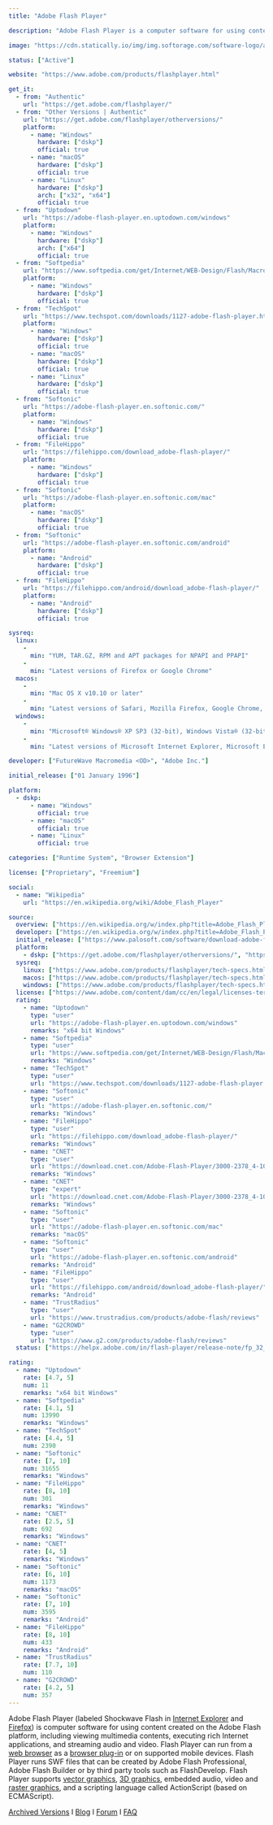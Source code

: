 ```yaml
---
title: "Adobe Flash Player"

description: "Adobe Flash Player is a computer software for using content created on the Adobe Flash platform, including viewing multimedia contents, executing rich Internet applications, and streaming audio and video"

image: "https://cdn.statically.io/img/img.softorage.com/software-logo/adobe-flash-player.png?h=64"

status: ["Active"]

website: "https://www.adobe.com/products/flashplayer.html"

get_it:
  - from: "Authentic"
    url: "https://get.adobe.com/flashplayer/"
  - from: "Other Versions | Authentic"
    url: "https://get.adobe.com/flashplayer/otherversions/"
    platform:
      - name: "Windows"
        hardware: ["dskp"]
        official: true
      - name: "macOS"
        hardware: ["dskp"]
        official: true
      - name: "Linux"
        hardware: ["dskp"]
        arch: ["x32", "x64"]
        official: true
  - from: "Uptodown"
    url: "https://adobe-flash-player.en.uptodown.com/windows"
    platform:
      - name: "Windows"
        hardware: ["dskp"]
        arch: ["x64"]
        official: true
  - from: "Softpedia"
    url: "https://www.softpedia.com/get/Internet/WEB-Design/Flash/Macromedia-Flash-Player.shtml"
    platform:
      - name: "Windows"
        hardware: ["dskp"]
        official: true
  - from: "TechSpot"
    url: "https://www.techspot.com/downloads/1127-adobe-flash-player.html"
    platform:
      - name: "Windows"
        hardware: ["dskp"]
        official: true
      - name: "macOS"
        hardware: ["dskp"]
        official: true
      - name: "Linux"
        hardware: ["dskp"]
        official: true
  - from: "Softonic"
    url: "https://adobe-flash-player.en.softonic.com/"
    platform:
      - name: "Windows"
        hardware: ["dskp"]
        official: true
  - from: "FileHippo"
    url: "https://filehippo.com/download_adobe-flash-player/"
    platform:
      - name: "Windows"
        hardware: ["dskp"]
        official: true
  - from: "Softonic"
    url: "https://adobe-flash-player.en.softonic.com/mac"
    platform:
      - name: "macOS"
        hardware: ["dskp"]
        official: true
  - from: "Softonic"
    url: "https://adobe-flash-player.en.softonic.com/android"
    platform:
      - name: "Android"
        hardware: ["dskp"]
        official: true
  - from: "FileHippo"
    url: "https://filehippo.com/android/download_adobe-flash-player/"
    platform:
      - name: "Android"
        hardware: ["dskp"]
        official: true

sysreq:
  linux:
    -
      min: "YUM, TAR.GZ, RPM and APT packages for NPAPI and PPAPI"
    -
      min: "Latest versions of Firefox or Google Chrome"
  macos:
    -
      min: "Mac OS X v10.10 or later"
    -
      min: "Latest versions of Safari, Mozilla Firefox, Google Chrome, and Opera"
  windows:
    -
      min: "Microsoft® Windows® XP SP3 (32-bit), Windows Vista® (32-bit), Windows 7, Windows 8.1 and Windows 10"
    -
      min: "Latest versions of Microsoft Internet Explorer, Microsoft Edge, Mozilla Firefox, Google Chrome and Opera"

developer: ["FutureWave Macromedia <OD>", "Adobe Inc."]

initial_release: ["01 January 1996"]

platform:
  - dskp:
      - name: "Windows"
        official: true
      - name: "macOS"
        official: true
      - name: "Linux"
        official: true

categories: ["Runtime System", "Browser Extension"]

license: ["Proprietary", "Freemium"]

social:
  - name: "Wikipedia"
    url: "https://en.wikipedia.org/wiki/Adobe_Flash_Player"

source:
  overview: ["https://en.wikipedia.org/w/index.php?title=Adobe_Flash_Player&oldid=938544597"]
  developer: ["https://en.wikipedia.org/w/index.php?title=Adobe_Flash_Player&oldid=938544597"]
  initial_release: ["https://www.palosoft.com/software/download-adobe-flash-player/#program-presentation-heading", "https://jpsoftware.info/adobephasedout.html"]
  platform:
    - dskp: ["https://get.adobe.com/flashplayer/otherversions/", "https://www.adobe.com/products/flashplayer/tech-specs.html"]
  sysreq:
    linux: ["https://www.adobe.com/products/flashplayer/tech-specs.html"]
    macos: ["https://www.adobe.com/products/flashplayer/tech-specs.html"]
    windows: ["https://www.adobe.com/products/flashplayer/tech-specs.html"]
  license: ["https://www.adobe.com/content/dam/cc/en/legal/licenses-terms/pdf/Flash_Player_32_0.pdf", "https://www.adobe.com/legal/licenses-terms.html"]
  rating:
    - name: "Uptodown"
      type: "user"
      url: "https://adobe-flash-player.en.uptodown.com/windows"
      remarks: "x64 bit Windows"
    - name: "Softpedia"
      type: "user"
      url: "https://www.softpedia.com/get/Internet/WEB-Design/Flash/Macromedia-Flash-Player.shtml"
      remarks: "Windows"
    - name: "TechSpot"
      type: "user"
      url: "https://www.techspot.com/downloads/1127-adobe-flash-player.html"
    - name: "Softonic"
      type: "user"
      url: "https://adobe-flash-player.en.softonic.com/"
      remarks: "Windows"
    - name: "FileHippo"
      type: "user"
      url: "https://filehippo.com/download_adobe-flash-player/"
      remarks: "Windows"
    - name: "CNET"
      type: "user"
      url: "https://download.cnet.com/Adobe-Flash-Player/3000-2378_4-10001055.html"
      remarks: "Windows"
    - name: "CNET"
      type: "expert"
      url: "https://download.cnet.com/Adobe-Flash-Player/3000-2378_4-10001055.html"
      remarks: "Windows"
    - name: "Softonic"
      type: "user"
      url: "https://adobe-flash-player.en.softonic.com/mac"
      remarks: "macOS"
    - name: "Softonic"
      type: "user"
      url: "https://adobe-flash-player.en.softonic.com/android"
      remarks: "Android"
    - name: "FileHippo"
      type: "user"
      url: "https://filehippo.com/android/download_adobe-flash-player/"
      remarks: "Android"
    - name: "TrustRadius"
      type: "user"
      url: "https://www.trustradius.com/products/adobe-flash/reviews"
    - name: "G2CROWD"
      type: "user"
      url: "https://www.g2.com/products/adobe-flash/reviews"
  status: ["https://helpx.adobe.com/in/flash-player/release-note/fp_32_air_32_release_notes.html", "https://blogs.adobe.com/flashplayer/"]

rating:
  - name: "Uptodown"
    rate: [4.7, 5]
    num: 11
    remarks: "x64 bit Windows"
  - name: "Softpedia"
    rate: [4.1, 5]
    num: 13990
    remarks: "Windows"
  - name: "TechSpot"
    rate: [4.4, 5]
    num: 2390
  - name: "Softonic"
    rate: [7, 10]
    num: 31655
    remarks: "Windows"
  - name: "FileHippo"
    rate: [8, 10]
    num: 301
    remarks: "Windows"
  - name: "CNET"
    rate: [2.5, 5]
    num: 692
    remarks: "Windows"
  - name: "CNET"
    rate: [4, 5]
    remarks: "Windows"
  - name: "Softonic"
    rate: [6, 10]
    num: 1173
    remarks: "macOS"
  - name: "Softonic"
    rate: [7, 10]
    num: 3595
    remarks: "Android"
  - name: "FileHippo"
    rate: [8, 10]
    num: 433
    remarks: "Android"
  - name: "TrustRadius"
    rate: [7.7, 10]
    num: 110
  - name: "G2CROWD"
    rate: [4.2, 5]
    num: 357
---
```

  Adobe Flash Player (labeled Shockwave Flash in [Internet Explorer](/software/internet-explorer/) and [Firefox](/software/mozilla-firefox/)) is computer software for using content created on the Adobe Flash platform, including viewing multimedia contents, executing rich Internet applications, and streaming audio and video. Flash Player can run from a [web browser](/categories/web-browser/) as a [browser plug-in](/categories/browser-extension/) or on supported mobile devices. Flash Player runs SWF files that can be created by Adobe Flash Professional, Adobe Flash Builder or by third party tools such as FlashDevelop. Flash Player supports [vector graphics](/categories/vector-graphics-editor/), [3D graphics](/categories/3d-computing-graphics/), embedded audio, video and [raster graphics](/categories/raster-graphics-editor), and a scripting language called ActionScript (based on ECMAScript).
  
  [Archived Versions](https://helpx.adobe.com/flash-player/kb/archived-flash-player-versions.html)  I  [Blog](https://blogs.adobe.com/flashplayer/)  I  [Forum](https://community.adobe.com/t5/flash-player/bd-p/flash-player)  I  [FAQ](https://helpx.adobe.com/in/flash-player/kb/flash-player-faq.html) 
  

